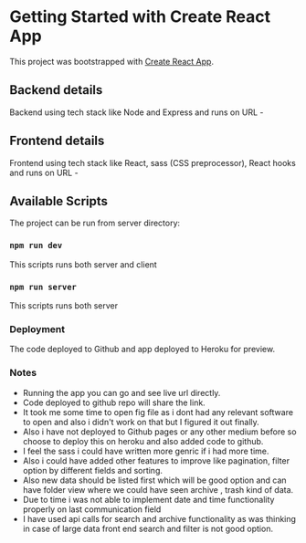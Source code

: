 # Getting Started with Create React App

This project was bootstrapped with [Create React App](https://github.com/facebook/create-react-app).

## Backend details

Backend using tech stack like Node and Express and runs on URL -

## Frontend details

Frontend using tech stack like React, sass (CSS preprocessor), React hooks and runs on URL -

## Available Scripts

The project can be run from server directory:

### `npm run dev`
This scripts runs both server and client
### `npm run server`
This scripts runs both server


### Deployment

The code deployed to Github and app deployed to Heroku for preview. 

### Notes
- Running the app you can go and see live url directly.
- Code deployed to github repo will share the link.
- It took me some time to open fig file as i dont had any relevant software to open and also i didn't work on that but I figured it out finally.
- Also i have not deployed to Github pages or any other medium before so choose to deploy this on heroku and also added code to github.
- I feel the sass i could have written more genric if i had more time.
- Also i could have added other features to improve like    pagination, filter option by different fields and sorting.
- Also new data should be listed first which will be good option and can have folder view where we could have seen archive , trash kind of data.
- Due to time i was not able to implement date and time functionality properly on last communication field
- I have used api calls for search and archive functionality as was thinking in case of large data front end search and filter is not good option.


